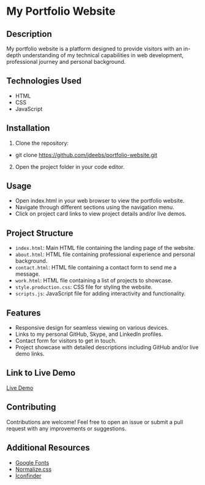 # My Portfolio Website

## Description
My portfolio website is a platform designed to provide visitors with an in-depth understanding of my technical capabilities in web development, professional journey and personal background.

## Technologies Used
- HTML
- CSS
- JavaScript

## Installation
1. Clone the repository:
- git clone https://github.com/jdeebs/portfolio-website.git

2. Open the project folder in your code editor.

## Usage
- Open index.html in your web browser to view the portfolio website.
- Navigate through different sections using the navigation menu.
- Click on project card links to view project details and/or live demos.

## Project Structure
- `index.html`: Main HTML file containing the landing page of the website.
- `about.html`: HTML file containing professional experience and personal background.
- `contact.html`: HTML file containing a contact form to send me a message.
- `work.html`: HTML file containing a list of projects to showcase.
- `style.production.css`: CSS file for styling the website.
- `scripts.js`: JavaScript file for adding interactivity and functionality.

## Features
- Responsive design for seamless viewing on various devices.
- Links to my personal GitHub, Skype, and LinkedIn profiles.
- Contact form for visitors to get in touch.
- Project showcase with detailed descriptions including GitHub and/or live demo links.

## Link to Live Demo
<a href="https://jdeebs.github.io/portfolio-website" target="_blank">Live Demo</a>

## Contributing
Contributions are welcome! Feel free to open an issue or submit a pull request with any improvements or suggestions.

## Additional Resources
- <a href="https://fonts.google.com/" target="_blank">Google Fonts</a>
- <a href="https://necolas.github.io/normalize.css/" target="_blank">Normalize.css</a>
- <a href="https://www.iconfinder.com/" target="_blank">Iconfinder</a>